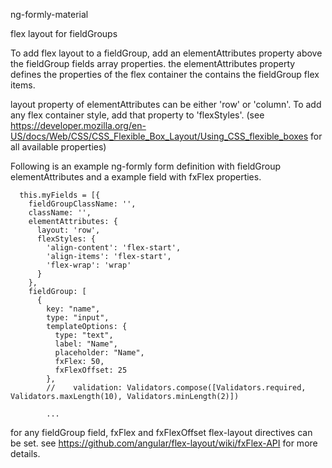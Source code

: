 ng-formly-material

flex layout for fieldGroups


To add flex layout to a fieldGroup, 
add an elementAttributes property above the fieldGroup fields array properties.
the elementAttributes property defines the properties of the flex container the contains the fieldGroup flex items. 

layout property of elementAttributes can be either 'row' or 'column'. To add any flex container style, add that property to 'flexStyles'. (see https://developer.mozilla.org/en-US/docs/Web/CSS/CSS_Flexible_Box_Layout/Using_CSS_flexible_boxes for all available properties)   


Following is an example ng-formly form definition with fieldGroup elementAttributes and a example field with fxFlex properties. 

      this.myFields = [{
        fieldGroupClassName: '',
        className: '',
        elementAttributes: {
          layout: 'row',
          flexStyles: { 
            'align-content': 'flex-start',
            'align-items': 'flex-start',
            'flex-wrap': 'wrap' 
          }
        },
        fieldGroup: [
          {
            key: "name",
            type: "input",
            templateOptions: {
              type: "text",
              label: "Name",
              placeholder: "Name",
              fxFlex: 50,
              fxFlexOffset: 25
            },
            //    validation: Validators.compose([Validators.required, Validators.maxLength(10), Validators.minLength(2)])

            ...

for any fieldGroup field, fxFlex and fxFlexOffset flex-layout directives can be set. see https://github.com/angular/flex-layout/wiki/fxFlex-API for more details. 

  




